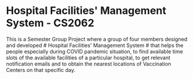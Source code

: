 # Hospital Facilities' Management System - CS2062

This is a Semester Group Project where a group of four members designed and developed # Hospital Facilities' Management System # that helps the people especially during COVID pandemic situation, to find available time slots of the available facilities of a particular hospital, to get relevant notification emails and to obtain the nearest locations of Vaccination Centers on that specific day. 

